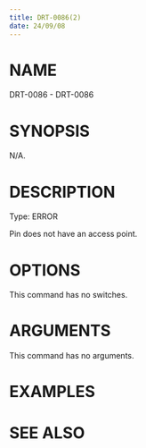 ```yaml
---
title: DRT-0086(2)
date: 24/09/08
---
```


# NAME

DRT-0086 - DRT-0086

# SYNOPSIS

N/A.

# DESCRIPTION

Type: ERROR

Pin does not have an access point.

# OPTIONS

This command has no switches.

# ARGUMENTS

This command has no arguments.

# EXAMPLES

# SEE ALSO
